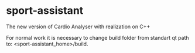 # sport-assistant
The new version of Cardio Analyser with realization on C++

For normal work it is necessary to change build folder from standart qt path to: \<sport-assistant_home\>/build.
